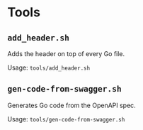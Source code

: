 # Tools

## `add_header.sh`
Adds the header on top of every Go file.

Usage: `tools/add_header.sh`

## `gen-code-from-swagger.sh`
Generates Go code from the OpenAPI spec.

Usage: `tools/gen-code-from-swagger.sh`
